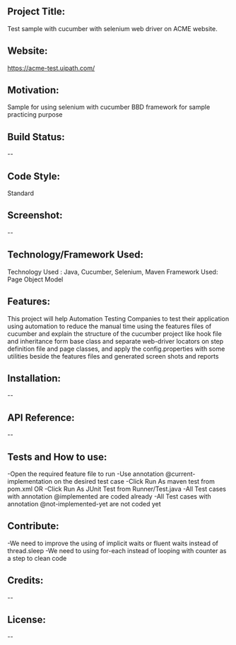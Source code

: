 
## Project Title:
Test sample with cucumber with selenium web driver on ACME website.
## Website:
https://acme-test.uipath.com/


## Motivation:
Sample for using selenium with cucumber BBD framework for sample practicing purpose 



## Build Status:
--
## Code Style:
Standard
## Screenshot:
--
## Technology/Framework Used: 
Technology Used : Java, Cucumber, Selenium, Maven
Framework Used: Page Object Model
## Features:
This project will help Automation Testing Companies to test their application using automation to reduce the manual time using the features files of cucumber and explain the structure of the cucumber project like hook file and inheritance form base class and separate web-driver locators on step definition file and page classes, and apply the config.properties with some utilities beside the features files and generated screen shots and reports
## Installation:
--
## API Reference:
--
## Tests and How to use:
-Open the required feature file to run
-Use annotation @current-implementation on the desired test case
-Click Run As maven test from pom.xml OR
-Click Run As JUnit Test from Runner/Test.java
-All Test cases with annotation @implemented are coded already
-All Test cases with annotation @not-implemented-yet are not coded yet
## Contribute:
-We need to improve the using of implicit waits or fluent waits instead of thread.sleep
-We need to using for-each instead of looping with counter as a step to clean code
## Credits:
--
## License:
--